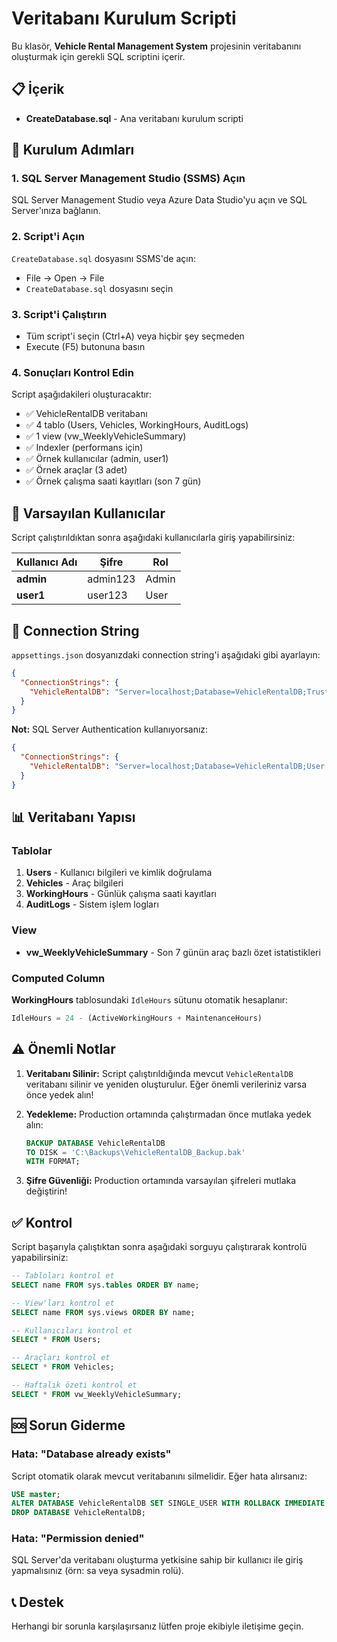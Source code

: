 # Veritabanı Kurulum Scripti

Bu klasör, **Vehicle Rental Management System** projesinin veritabanını oluşturmak için gerekli SQL scriptini içerir.

## 📋 İçerik

- **CreateDatabase.sql** - Ana veritabanı kurulum scripti

## 🚀 Kurulum Adımları

### 1. SQL Server Management Studio (SSMS) Açın

SQL Server Management Studio veya Azure Data Studio'yu açın ve SQL Server'ınıza bağlanın.

### 2. Script'i Açın

`CreateDatabase.sql` dosyasını SSMS'de açın:
- File → Open → File
- `CreateDatabase.sql` dosyasını seçin

### 3. Script'i Çalıştırın

- Tüm script'i seçin (Ctrl+A) veya hiçbir şey seçmeden
- Execute (F5) butonuna basın

### 4. Sonuçları Kontrol Edin

Script aşağıdakileri oluşturacaktır:
- ✅ VehicleRentalDB veritabanı
- ✅ 4 tablo (Users, Vehicles, WorkingHours, AuditLogs)
- ✅ 1 view (vw_WeeklyVehicleSummary)
- ✅ Indexler (performans için)
- ✅ Örnek kullanıcılar (admin, user1)
- ✅ Örnek araçlar (3 adet)
- ✅ Örnek çalışma saati kayıtları (son 7 gün)

## 👤 Varsayılan Kullanıcılar

Script çalıştırıldıktan sonra aşağıdaki kullanıcılarla giriş yapabilirsiniz:

| Kullanıcı Adı | Şifre | Rol |
|---------------|-------|-----|
| **admin** | admin123 | Admin |
| **user1** | user123 | User |

## 🔧 Connection String

`appsettings.json` dosyanızdaki connection string'i aşağıdaki gibi ayarlayın:

```json
{
  "ConnectionStrings": {
    "VehicleRentalDB": "Server=localhost;Database=VehicleRentalDB;Trusted_Connection=True;TrustServerCertificate=True;"
  }
}
```

**Not:** SQL Server Authentication kullanıyorsanız:

```json
{
  "ConnectionStrings": {
    "VehicleRentalDB": "Server=localhost;Database=VehicleRentalDB;User Id=sa;Password=YourPassword;TrustServerCertificate=True;"
  }
}
```

## 📊 Veritabanı Yapısı

### Tablolar

1. **Users** - Kullanıcı bilgileri ve kimlik doğrulama
2. **Vehicles** - Araç bilgileri
3. **WorkingHours** - Günlük çalışma saati kayıtları
4. **AuditLogs** - Sistem işlem logları

### View

- **vw_WeeklyVehicleSummary** - Son 7 günün araç bazlı özet istatistikleri

### Computed Column

**WorkingHours** tablosundaki `IdleHours` sütunu otomatik hesaplanır:
```sql
IdleHours = 24 - (ActiveWorkingHours + MaintenanceHours)
```

## ⚠️ Önemli Notlar

1. **Veritabanı Silinir:** Script çalıştırıldığında mevcut `VehicleRentalDB` veritabanı silinir ve yeniden oluşturulur. Eğer önemli verileriniz varsa önce yedek alın!

2. **Yedekleme:** Production ortamında çalıştırmadan önce mutlaka yedek alın:
   ```sql
   BACKUP DATABASE VehicleRentalDB 
   TO DISK = 'C:\Backups\VehicleRentalDB_Backup.bak'
   WITH FORMAT;
   ```

3. **Şifre Güvenliği:** Production ortamında varsayılan şifreleri mutlaka değiştirin!

## ✅ Kontrol

Script başarıyla çalıştıktan sonra aşağıdaki sorguyu çalıştırarak kontrolü yapabilirsiniz:

```sql
-- Tabloları kontrol et
SELECT name FROM sys.tables ORDER BY name;

-- View'ları kontrol et
SELECT name FROM sys.views ORDER BY name;

-- Kullanıcıları kontrol et
SELECT * FROM Users;

-- Araçları kontrol et
SELECT * FROM Vehicles;

-- Haftalık özeti kontrol et
SELECT * FROM vw_WeeklyVehicleSummary;
```

## 🆘 Sorun Giderme

### Hata: "Database already exists"

Script otomatik olarak mevcut veritabanını silmelidir. Eğer hata alırsanız:

```sql
USE master;
ALTER DATABASE VehicleRentalDB SET SINGLE_USER WITH ROLLBACK IMMEDIATE;
DROP DATABASE VehicleRentalDB;
```

### Hata: "Permission denied"

SQL Server'da veritabanı oluşturma yetkisine sahip bir kullanıcı ile giriş yapmalısınız (örn: sa veya sysadmin rolü).

## 📞 Destek

Herhangi bir sorunla karşılaşırsanız lütfen proje ekibiyle iletişime geçin.

